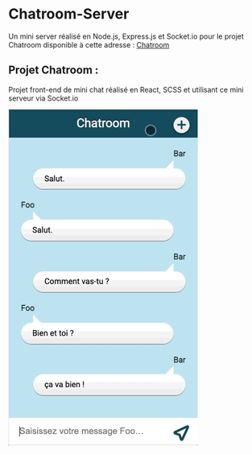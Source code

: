 # Chatroom-Server

Un mini server réalisé en Node.js, Express.js et Socket.io pour le projet Chatroom disponible à cette adresse : [Chatroom](https://github.com/Pololops/2022-Chatroom)

## Projet Chatroom :

Projet front-end de mini chat réalisé en React, SCSS et utilisant ce mini serveur via Socket.io

 ![GIF Chatroom](https://github.com/Pololops/2022-Chatroom/blob/main/docs/chatroom.gif?raw=true)